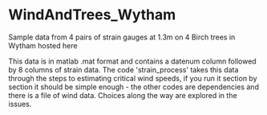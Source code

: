 # WindAndTrees_Wytham
Sample data from 4 pairs of strain gauges at 1.3m on 4 Birch trees in Wytham hosted here 

This data is in matlab .mat format and contains a datenum column followed by 8 columns of strain data. The code 'strain_process' takes this data through the steps to estimating critical wind speeds, if you run it section by section it should be simple enough - the other codes are dependencies and there is a file of wind data. Choices along the way are explored in the issues.
